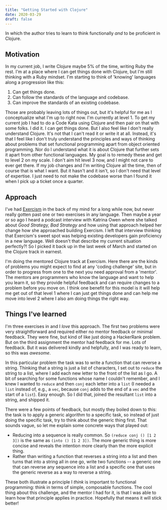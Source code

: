 ```yaml
---
title: "Getting Started with Clojure"
date: 2020-03-29
draft: false
---
```


In which the author tries to learn to think functionally _and_ to be
proficient in Clojure.

## Motivation

In my current job, I write Clojure maybe 5% of the time, writing Ruby
the rest. I'm at a place where I can get things done with Clojure, but
I'm still thinking with a Ruby mindset. I'm starting to think of
'knowing' languages along a progression like this:

1. Can get things done.
2. Can follow the standards of the language and codebase.
3. Can improve the standards of an existing codebase.

Those are probably leaving lots of things out, but it's helpful for me
as I conceptualize what I'm up to right now. I'm currently at
level 1. To get my current job I had to do a Code Kata using Clojure
and then pair on that with some folks. I did it. I can get things
done. But I also feel like I don't really understand Clojure. It's not
that I can't read it or write it at all. Instead, it's that I feel
like I don't truly understand the principles and ways of thinking
about problems that set functional programming apart from object
oriented programming. Nor do I understand what it is about Clojure
that further sets it apart from other functional languages. My goal is
to remedy these and get to level 2 on my scale. I don't aim hit level
3 now, and I might not care to ever get there. If my job changes and
I'm writing Clojure all the time, then of course that is what I
want. But it hasn't and it isn't, so I don't need that level of
expertise. I just need to not make the codebase worse than I found it
when I pick up a ticket once a quarter.

## Approach

I've had [Exercism](https://exercism.io) in the back of my mind for a
long while now, but never really gotten past one or two exercises in
any language. Then maybe a year or so ago I heard a podcast interview
with Katrina Owen where she talked about _Good Strategy, Bad Strategy_
and how using that approach helped her change how she approached
building Exercism. I left that interview thinking that Exercism's
sweet spot was helping existing developers gain proficiency in a new
language. Well doesn't that describe my current situation perfectly?!
So I picked it back up in the last week of March and started on the
Clojure track in earnest.

I'm doing the mentored Clojure track at Exercism. Here there are the
kinds of problems you might expect to find at any 'coding challenge'
site, but in order to progress from one to the next you need approval
from a 'mentor'. The mentors are programmers who know the language and
want to help you learn it, so they provide helpful feedback and can
require changes to a problem before you move on. I think one benefit
for this model is it will help me get out of that level 1 where I can
just get things done and can help me move into level 2 where I also am
doing things the right way.

## Things I've learned

I'm three exercises in and I *love* this approach. The first two
problems were very straightforward and required either no mentor
feedback or minimal feedback. They were fine, but kind of like just
doing a HackerRank problem. But on the third assignment the mentor had
feedback for me. Lots of feedback. But it was delivered kindly and
helpfully, and I was ready to learn, so this was _awesome_.

In this particular problem the task was to write a function that can
reverse a string. Thinking that a string is just a list of characters,
I set out to `reduce` the string to a list, where I add each new
letter to the front of the list as I go. A bit of searching for some
functions whose name I couldn't remember, and I knew I wanted to
`reduce` and then `conj` each letter into a `list` (I needed a `list`
instead of, e.g., a `vec`, because `conj` adds to the end of a `vec`
and the start of a `list`). Easy enough. So I did that, joined the
resultant `list` into a string, and shipped it.

There were a few points of feedback, but mostly they boiled down to
this: the task is to apply a generic algorithm to a specific task, so
instead of just doing the specific task, try to think about the
generic thing first. That sounds vague, so let me explain some
concrete ways that played out:

* Reducing into a sequence is really common. So `(reduce conj () [1 2
  3])` is the same as `(into () [1 2 3])`. The more generic thing is
  more concise and reveals the intention more clearly than the more
  explicit thing.
* Rather than writing a function that reverses a string into a list
  and then turns that into a string all in one go, write two functions
  -- a generic one that can reverse any sequence into a list and a
  specific one that uses the generic reverse as a way to reverse a
  string.

These both illustrate a principle I *think* is important to functional
programming: think in terms of simple, composable functions. The cool
thing about this challenge, and the mentor I had for it, is that I was
able to learn how that principle applies in practice. Hopefully that
means it will stick better!

